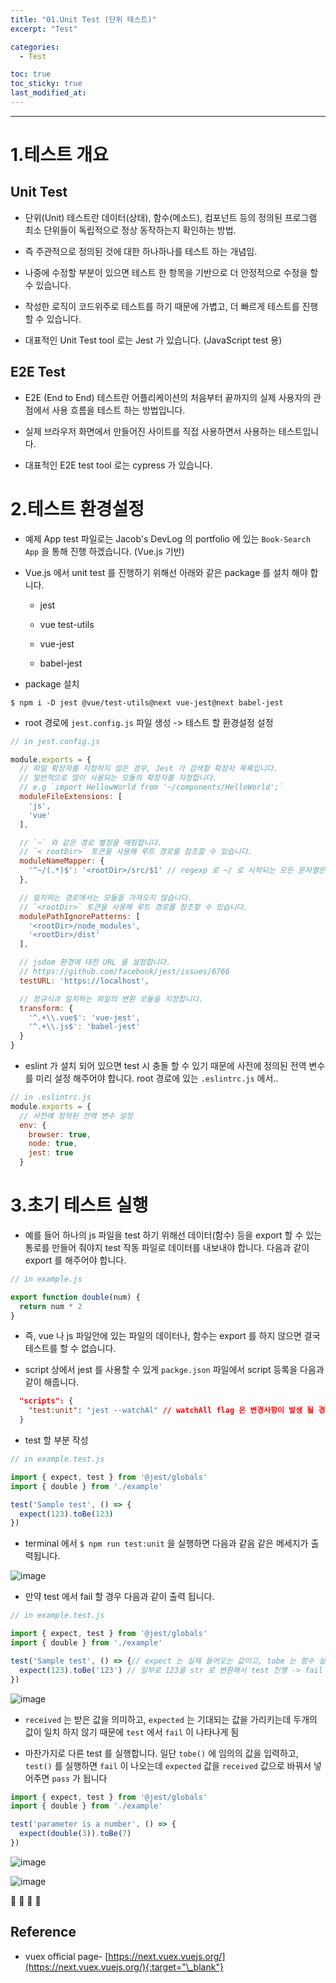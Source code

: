 ```yaml
---
title: "01.Unit Test (단위 테스트)"
excerpt: "Test"

categories:
  - Test

toc: true
toc_sticky: true
last_modified_at:
---
```


---

# 1.테스트 개요

## Unit Test 

- 단위(Unit) 테스트란 데이터(상태), 함수(메소드), 컴포넌트 등의 정의된 프로그램 최소 단위들이 독립적으로 정상 동작하는지 확인하는 방법. 

- 즉 주관적으로 정의된 것에 대한 하나하나를 테스트 하는 개념임. 

- 나중에 수정할 부분이 있으면 테스트 한 항목을 기반으로 더 안정적으로 수정을 할 수 있습니다.

- 작성한 로직이 코드위주로 테스트를 하기 때문에 가볍고, 더 빠르게 테스트를 진행 할 수 있습니다.

- 대표적인 Unit Test tool 로는 Jest 가 있습니다. (JavaScript test 용)


## E2E Test 

- E2E (End to End) 테스트란 어플리케이션의 처음부터 끝까지의 실제 사용자의 관점에서 사용 흐름을 테스트 하는 방법입니다.

- 실제 브라우저 화면에서 만들어진 사이트를 직접 사용하면서 사용하는 테스트입니다.

- 대표적인 E2E test tool 로는 cypress 가 있습니다.


# 2.테스트 환경설정 

- 예제 App test 파일로는 Jacob's DevLog 의 portfolio 에 있는 `Book-Search App` 을 통해 진행 하겠습니다. (Vue.js 기반)

- Vue.js 에서 unit test 를 진행하기 위해선 아래와 같은 package 를 설치 해야 합니다.

    - jest

    - vue test-utils

    - vue-jest

    - babel-jest


- package 설치

`$ npm i -D jest @vue/test-utils@next vue-jest@next babel-jest`


- root 경로에 `jest.config.js` 파일 생성 -> 테스트 할 환경설정 설정

```js
// in jest.config.js

module.exports = {
  // 파일 확장자를 지정하지 않은 경우, Jest 가 검색할 확장자 목록입니다.
  // 일반적으로 많이 사용되는 모듈의 확장자를 지정합니다.
  // e.g `import HellowWorld from '~/components/HelloWorld';`
  moduleFileExtensions: [
    'js',
    'vue'
  ],

  // `~` 와 같은 경로 별칭을 매핑합니다.
  // `< rootDir>` 토큰을 사용해 루트 경로를 참조할 수 있습니다.
  moduleNameMapper: {
    '^~/(.*)$': '<rootDir>/src/$1' // regexp 로 ~/ 로 시작되는 모든 문자열은 root 경로의 src 폴더안의 모든 경로를 말함
  },

  // 일치하는 경로에서는 모듈을 가져오지 않습니다.
  // `<rootDir>` 토큰을 사용해 루트 경로를 참조할 수 있습니다.
  modulePathIgnorePatterns: [
    '<rootDir>/node_modules',
    '<rootDir>/dist'
  ],

  // jsdom 환경에 대한 URL 을 설정합니다.
  // https://github.com/facebook/jest/issues/6766
  testURL: 'https://localhost',

  // 정규식과 일치하는 파일의 변환 모듈을 지정합니다.
  transform: {
    '^.+\\.vue$': 'vue-jest',
    '^.+\\.js$': 'babel-jest'
  }
}

```

- eslint 가 설치 되어 있으면 test 시 충돌 할 수 있기 때문에 사전에 정의된 전역 변수를 미리 설정 해주어야 합니다. root 경로에 있는  `.eslintrc.js` 에서..

```js
// in .eslintrc.js
module.exports = {
  // 사전에 정의된 전역 변수 설정
  env: {
    browser: true,
    node: true,
    jest: true
  }

```

# 3.초기 테스트 실행

- 예를 들어 하나의 js 파일을 test 하기 위해선 데이터(함수) 등을 export 할 수 있는 통로를 만들어 줘야지 test 작동 파일로 데이터를 내보내야 합니다. 다음과 같이 export 를 해주어야 합니다.

```js
// in example.js

export function double(num) {
  return num * 2
}
```

- 즉, vue 나 js 파일안에 있는 파일의 데이터나, 함수는 export 를 하지 않으면 결국 테스트를 할 수 없습니다.


- script 상에서 jest 를 사용할 수 있게 `packge.json` 파일에서 script 등록을 다음과 같이 해줍니다.

```json
  "scripts": {
    "test:unit": "jest --watchAl" // watchAll flag 은 변경사항이 발생 될 경우 자동으로 감지해서 test 환경을 다시한번 동작 시키는 flag 입니다
  }
```

- test 할 부분 작성

```js
// in example.test.js

import { expect, test } from '@jest/globals'
import { double } from './example'

test('Sample test', () => {
  expect(123).toBe(123)
})
```

- terminal 에서 `$ npm run test:unit` 을 실행하면 다음과 같음 같은 메세지가 출력됩니다.

![image](https://user-images.githubusercontent.com/28912774/122634253-12d06680-d118-11eb-9b20-811abaab8717.png)


- 만약 test 에서 fail 할 경우 다음과 같이 출력 됩니다.

```js
// in example.test.js

import { expect, test } from '@jest/globals'
import { double } from './example'

test('Sample test', () => {// expect 는 실제 들어오는 값이고, tobe 는 함수 실행 시, 출력이 예상되는 값을 가리킴 
  expect(123).toBe('123') // 일부로 123을 str 로 변환해서 test 진행 -> fail 유도
})
```
![image](https://user-images.githubusercontent.com/28912774/122634324-85414680-d118-11eb-84ed-e5726b79343d.png)


- `received` 는 받은 값을 의미하고, `expected` 는 기대되는 값을 가리키는데 두개의 값이 일치 하지 않기 때문에 `test` 에서 `fail` 이 나타나게 됨

- 마찬가지로 다른 test 를 실행합니다. 일단 `tobe()` 에 임의의 값을 입력하고, `test()` 를 실행하면 `fail` 이 나오는데 `expected` 값을 `received` 값으로 바꿔서 넣어주면 `pass` 가 됩니다


```js
import { expect, test } from '@jest/globals'
import { double } from './example'

test('parameter is a number', () => {
  expect(double(3)).toBe(7)
})
```

![image](https://user-images.githubusercontent.com/28912774/122638953-31435b80-d132-11eb-9b63-4b5872cc39a3.png)

![image](https://user-images.githubusercontent.com/28912774/122638986-589a2880-d132-11eb-80df-d159e1043880.png)


🔶 🔷  📌 🔑

## Reference

- vuex official page- [https://next.vuex.vuejs.org/](https://next.vuex.vuejs.org/){:target="\_blank"}


